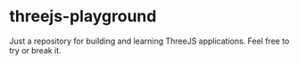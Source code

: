 # threejs-playground
Just a repository for building and learning ThreeJS applications. Feel free to try or break it.
